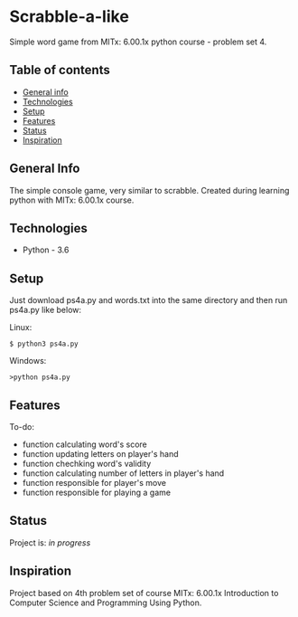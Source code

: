 # Scrabble-a-like 
Simple word game from MITx: 6.00.1x python course - problem set 4.

## Table of contents
* [General info](#general-info)
* [Technologies](#technologies)
* [Setup](#setup)
* [Features](#features)
* [Status](#status)
* [Inspiration](#inspiration)

## General Info
The simple console game, very similar to scrabble.
Created during learning python with MITx: 6.00.1x course.

## Technologies
* Python - 3.6

## Setup
Just download ps4a.py and words.txt into the same directory and then run ps4a.py like below:

Linux:
```
$ python3 ps4a.py
```
Windows:
```
>python ps4a.py
```

## Features
To-do:
* function calculating word's score
* function updating letters on player's hand
* function chechking word's validity
* function calculating number of letters in player's hand
* function responsible for player's move
* function responsible for playing a game

## Status

Project is: _in progress_

## Inspiration
Project based on 4th problem set of course MITx: 6.00.1x Introduction to Computer Science and Programming Using Python.


